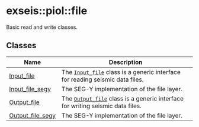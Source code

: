 # <a name='exseis-piol-file' />  exseis::piol::file

Basic read and write classes. 




## Classes
| Name | Description | 
| ---- | ---- |
| [Input_file](./Input_file.md) | The [`Input_file`][exseis-piol-file-Input_file] class is a generic interface for reading seismic data files.  |
| [Input_file_segy](./Input_file_segy.md) | The SEG-Y implementation of the file layer.  |
| [Output_file](./Output_file.md) | The [`Output_file`][exseis-piol-file-Output_file] class is a generic interface for writing seismic data files.  |
| [Output_file_segy](./Output_file_segy.md) | The SEG-Y implementation of the file layer.  |



[exseis-piol-file-Input_file]:./Input_file.md
[exseis-piol-file-Input_file_segy]:./Input_file_segy.md
[exseis-piol-file-Output_file]:./Output_file.md
[exseis-piol-file-Output_file_segy]:./Output_file_segy.md
